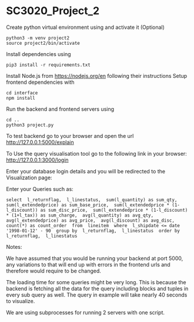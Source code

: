 # SC3020_Project_2

Create python virtual environment using and activate it (Optional)
````
python3 -m venv project2 
source project2/bin/activate
````

Install dependencies using
````
pip3 install -r requirements.txt
````

Install Node.js from https://nodejs.org/en following their instructions
Setup frontend dependencies with

```
cd interface
npm install
```

Run the backend and frontend servers using 
````
cd ..
python3 project.py
````


To test backend go to your browser and open the url
http://127.0.0.1:5000/explain


To Use the query visualisation tool go to the following link in your browser:
http://127.0.0.1:3000/login

Enter your database login details and you will be redirected to the Visualization page:

Enter your Queries such as:
```
select  l_returnflag,  l_linestatus,  sum(l_quantity) as sum_qty,  sum(l_extendedprice) as sum_base_price,  sum(l_extendedprice * (1-l_discount)) as sum_disc_price,  sum(l_extendedprice * (1-l_discount) * (1+l_tax)) as sum_charge,  avg(l_quantity) as avg_qty,  avg(l_extendedprice) as avg_price,  avg(l_discount) as avg_disc,  count(*) as count_order  from  lineitem  where  l_shipdate <= date '1998-01-12' - 90  group by  l_returnflag,  l_linestatus  order by  l_returnflag,  l_linestatus
```

Notes:

We have assumed that you would be running your backend at port 5000, any variations to that will end up with errors in the frontend urls and therefore would require to be changed.

The loading time for some queries might be very long. This is because the backend is fetching all the data for the query including blocks and tuples in every sub query as well. The query in example will take nearly 40 seconds to visualize.

We are using subprocesses for running 2 servers with one script.